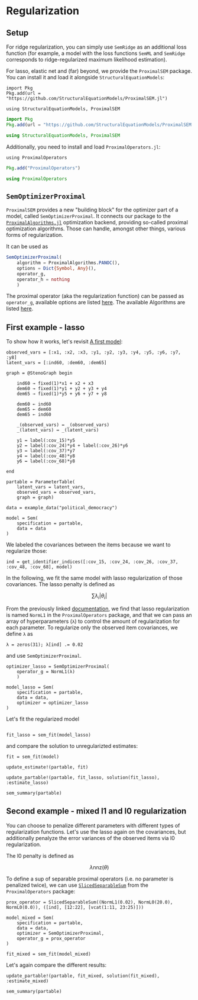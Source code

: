 # Regularization

## Setup

For ridge regularization, you can simply use `SemRidge` as an additional loss function 
(for example, a model with the loss functions `SemML` and `SemRidge` corresponds to ridge-regularized maximum likelihood estimation).

For lasso, elastic net and (far) beyond, we provide the `ProximalSEM` package. You can install it and load it alongside `StructuralEquationModels`:

```@setup reg
import Pkg
Pkg.add(url = "https://github.com/StructuralEquationModels/ProximalSEM.jl")

using StructuralEquationModels, ProximalSEM
```

```julia
import Pkg
Pkg.add(url = "https://github.com/StructuralEquationModels/ProximalSEM.jl")

using StructuralEquationModels, ProximalSEM
```

Additionally, you need to install and load `ProximalOperators.jl`:

```@setup reg
using ProximalOperators
```

```julia
Pkg.add("ProximalOperators")

using ProximalOperators
```

## `SemOptimizerProximal`

`ProximalSEM` provides a new "building block" for the optimizer part of a model, called `SemOptimizerProximal`.
It connects our package to the [`ProximalAlgorithms.jl`](https://github.com/JuliaFirstOrder/ProximalAlgorithms.jl) optimization backend, providing so-called proximal optimization algorithms. 
Those can handle, amongst other things, various forms of regularization.

It can be used as

```julia
SemOptimizerProximal(
    algorithm = ProximalAlgorithms.PANOC(),
    options = Dict{Symbol, Any}(),
    operator_g,
    operator_h = nothing
    )
```

The proximal operator (aka the regularization function) can be passed as `operator_g`, available options are listed [here](https://juliafirstorder.github.io/ProximalOperators.jl/stable/functions/).
The available Algorithms are listed [here](https://juliafirstorder.github.io/ProximalAlgorithms.jl/stable/guide/implemented_algorithms/).

## First example - lasso

To show how it works, let's revisit [A first model](@ref):

```@example reg
observed_vars = [:x1, :x2, :x3, :y1, :y2, :y3, :y4, :y5, :y6, :y7, :y8]
latent_vars = [:ind60, :dem60, :dem65]

graph = @StenoGraph begin

    ind60 → fixed(1)*x1 + x2 + x3
    dem60 → fixed(1)*y1 + y2 + y3 + y4
    dem65 → fixed(1)*y5 + y6 + y7 + y8

    dem60 ← ind60
    dem65 ← dem60
    dem65 ← ind60

    _(observed_vars) ↔ _(observed_vars)
    _(latent_vars) ↔ _(latent_vars)

    y1 ↔ label(:cov_15)*y5
    y2 ↔ label(:cov_24)*y4 + label(:cov_26)*y6
    y3 ↔ label(:cov_37)*y7
    y4 ↔ label(:cov_48)*y8
    y6 ↔ label(:cov_68)*y8

end

partable = ParameterTable(
    latent_vars = latent_vars, 
    observed_vars = observed_vars, 
    graph = graph)

data = example_data("political_democracy")

model = Sem(
    specification = partable,
    data = data
)
```

We labeled the covariances between the items because we want to regularize those:

```@example reg
ind = get_identifier_indices([:cov_15, :cov_24, :cov_26, :cov_37, :cov_48, :cov_68], model)
```

In the following, we fit the same model with lasso regularization of those covariances.
The lasso penalty is defined as

```math
\sum \lambda_i \lvert \theta_i \rvert
```

From the previously linked [documentation](https://juliafirstorder.github.io/ProximalOperators.jl/stable/functions/#ProximalOperators.NormL1), we find that lasso regularization is named `NormL1` in the `ProximalOperators` package, and that we can pass an array of hyperparameters (`λ`) to control the amount of regularization for each parameter. To regularize only the observed item covariances, we define `λ` as

```@example reg
λ = zeros(31); λ[ind] .= 0.02
```

and use `SemOptimizerProximal`.

```@example reg
optimizer_lasso = SemOptimizerProximal(
    operator_g = NormL1(λ)
    )

model_lasso = Sem(
    specification = partable,
    data = data,
    optimizer = optimizer_lasso
)
```

Let's fit the regularized model

```@example reg

fit_lasso = sem_fit(model_lasso)
```

and compare the solution to unregularizted estimates:

```@example reg
fit = sem_fit(model)

update_estimate!(partable, fit)

update_partable!(partable, fit_lasso, solution(fit_lasso), :estimate_lasso)

sem_summary(partable)
```

## Second example - mixed l1 and l0 regularization

You can choose to penalize different parameters with different types of regularization functions.
Let's use the lasso again on the covariances, but additionally penalyze the error variances of the observed items via l0 regularization.

The l0 penalty is defined as
```math
\lambda \mathrm{nnz}(\theta)
```

To define a sup of separable proximal operators (i.e. no parameter is penalized twice),
we can use [`SlicedSeparableSum`](https://juliafirstorder.github.io/ProximalOperators.jl/stable/calculus/#ProximalOperators.SlicedSeparableSum) from the `ProximalOperators` package:

```@example reg
prox_operator = SlicedSeparableSum((NormL1(0.02), NormL0(20.0), NormL0(0.0)), ([ind], [12:22], [vcat(1:11, 23:25)]))

model_mixed = Sem(
    specification = partable,
    data = data,
    optimizer = SemOptimizerProximal,
    operator_g = prox_operator
)

fit_mixed = sem_fit(model_mixed)
```

Let's again compare the different results:

```@example reg
update_partable!(partable, fit_mixed, solution(fit_mixed), :estimate_mixed)

sem_summary(partable)
```